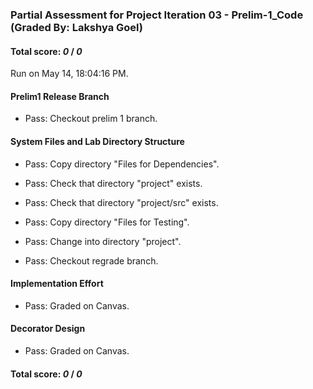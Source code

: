 ### Partial Assessment for Project Iteration 03 - Prelim-1_Code (Graded By: Lakshya Goel)

#### Total score: _0_ / _0_

Run on May 14, 18:04:16 PM.


#### Prelim1 Release Branch

+ Pass: Checkout prelim 1 branch.




#### System Files and Lab Directory Structure

+ Pass: Copy directory "Files for Dependencies".



+ Pass: Check that directory "project" exists.

+ Pass: Check that directory "project/src" exists.

+ Pass: Copy directory "Files for Testing".



+ Pass: Change into directory "project".

+ Pass: Checkout regrade branch.




#### Implementation Effort

+ Pass: Graded on Canvas.




#### Decorator Design

+ Pass: Graded on Canvas.



#### Total score: _0_ / _0_

